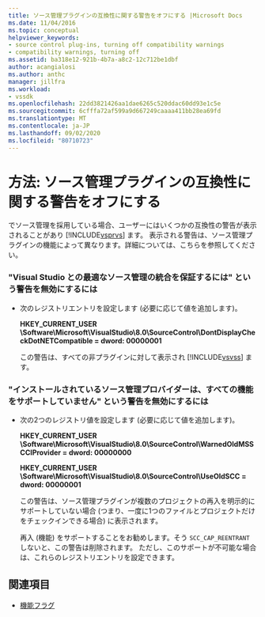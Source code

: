 ```yaml
---
title: ソース管理プラグインの互換性に関する警告をオフにする |Microsoft Docs
ms.date: 11/04/2016
ms.topic: conceptual
helpviewer_keywords:
- source control plug-ins, turning off compatibility warnings
- compatibility warnings, turning off
ms.assetid: ba318e12-921b-4b7a-a8c2-12c712be1dbf
author: acangialosi
ms.author: anthc
manager: jillfra
ms.workload:
- vssdk
ms.openlocfilehash: 22dd3821426aa1dae6265c520ddac60dd93e1c5e
ms.sourcegitcommit: 6cfffa72af599a9d667249caaaa411bb28ea69fd
ms.translationtype: MT
ms.contentlocale: ja-JP
ms.lasthandoff: 09/02/2020
ms.locfileid: "80710723"
---
```

# <a name="how-to-turn-off-compatibility-warnings-for-source-control-plug-ins"></a>方法: ソース管理プラグインの互換性に関する警告をオフにする
でソース管理を採用している場合、ユーザーにはいくつかの互換性の警告が表示されることがあり [!INCLUDE[vsprvs](../code-quality/includes/vsprvs_md.md)] ます。 表示される警告は、ソース管理プラグインの機能によって異なります。詳細については、こちらを参照してください。

### <a name="to-disable-the-warning-to-ensure-optimal-source-control-integration-with-visual-studio"></a>"Visual Studio との最適なソース管理の統合を保証するには" という警告を無効にするには

- 次のレジストリエントリを設定します (必要に応じて値を追加します)。

   **HKEY_CURRENT_USER \Software\Microsoft\VisualStudio\8.0\SourceControl\DontDisplayCheckDotNETCompatible = dword: 00000001**

   この警告は、すべての非プラグインに対して表示され [!INCLUDE[vsvss](../extensibility/includes/vsvss_md.md)] ます。

### <a name="to-disable-the-warning-the-installed-source-control-provider-does-not-support-all-the-capabilities"></a>"インストールされているソース管理プロバイダーは、すべての機能をサポートしていません" という警告を無効にするには

- 次の2つのレジストリ値を設定します (必要に応じて値を追加します)。

     **HKEY_CURRENT_USER \Software\Microsoft\VisualStudio\8.0\SourceControl\WarnedOldMSSCCIProvider = dword: 00000000**

    **HKEY_CURRENT_USER \Software\Microsoft\VisualStudio\8.0\SourceControl\UseOldSCC = dword: 00000001**

     この警告は、ソース管理プラグインが複数のプロジェクトの再入を明示的にサポートしていない場合 (つまり、一度に1つのファイルとプロジェクトだけをチェックインできる場合) に表示されます。

     再入 (機能) をサポートすることをお勧めします。そう `SCC_CAP_REENTRANT` しないと、この警告は削除されます。 ただし、このサポートが不可能な場合は、これらのレジストリエントリを設定できます。

## <a name="see-also"></a>関連項目
- [機能フラグ](../extensibility/capability-flags.md)

